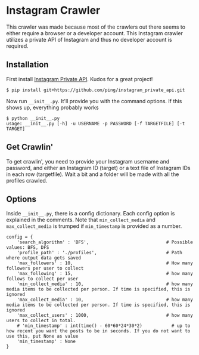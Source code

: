 # Instagram Crawler
This crawler was made because most of the crawlers out there seems to either require a browser or a developer account. This Instagram crawler utilizes a private API of Instagram and thus no developer account is required.

## Installation
First install [Instagram Private API](https://github.com/ping/instagram_private_api). Kudos for a great project!
```
$ pip install git+https://github.com/ping/instagram_private_api.git
```

Now run `__init__.py`. It'll provide you with the command options. If this shows up, everything probably works
```
$ python __init__.py
usage: __init__.py [-h] -u USERNAME -p PASSWORD [-f TARGETFILE] [-t TARGET]
```

## Get Crawlin'
To get crawlin', you need to provide your Instagram username and password, and either an Instagram ID (target) or a text file of Instagram IDs in each row (targetfile).
Wait a bit and a folder will be made with all the profiles crawled.

## Options
Inside `__init__.py`, there is a config dictionary. Each config option is explained in the comments.
Note that `min_collect_media` and `max_collect_media` is trumped if `min_timestamp` is provided as a number.
```
config = {
	'search_algorithm' : 'BFS',                             # Possible values: BFS, DFS
	'profile_path' : './profiles',                          # Path where output data gets saved
	'max_followers' : 10,                                   # How many followers per user to collect
	'max_following' : 15,                                   # how many follows to collect per user
	'min_collect_media' : 10,                               # how many media items to be collected per person. If time is specified, this is ignored
	'max_collect_media' : 10,                               # how many media items to be collected per person. If time is specified, this is ignored
	'max_collect_users' : 1000,                             # how many users to collect in total.
	# 'min_timestamp' : int(time() - 60*60*24*30*2)           # up to how recent you want the posts to be in seconds. If you do not want to use this, put None as value
	'min_timestamp' : None
}
```
